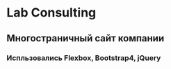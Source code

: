 <h1>Lab Consulting</h1>
<h2>Многостраничный сайт компании</h2>

<h3>Испльзовались Flexbox, Bootstrap4, jQuery</h3>
